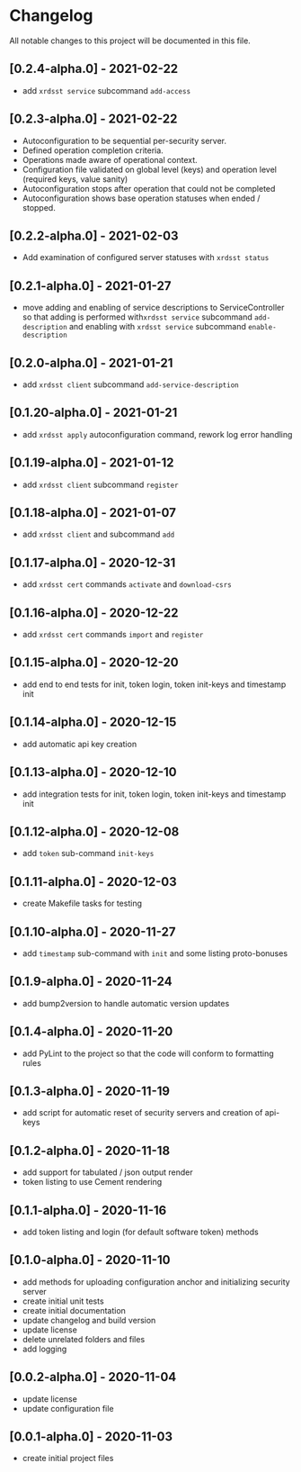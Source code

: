 # Changelog

All notable changes to this project will be documented in this file.

## [0.2.4-alpha.0] - 2021-02-22
- add ``xrdsst service`` subcommand ``add-access``

## [0.2.3-alpha.0] - 2021-02-22
- Autoconfiguration to be sequential per-security server.
- Defined operation completion criteria.
- Operations made aware of operational context.
- Configuration file validated on global level (keys) and operation level (required keys, value sanity)
- Autoconfiguration stops after operation that could not be completed
- Autoconfiguration shows base operation statuses when ended / stopped.

## [0.2.2-alpha.0] - 2021-02-03
- Add examination of configured server statuses with ``xrdsst status``

## [0.2.1-alpha.0] - 2021-01-27

- move adding and enabling of service descriptions to ServiceController
  so that adding is performed with``xrdsst service`` subcommand ``add-description``
  and enabling with ``xrdsst service`` subcommand ``enable-description``

## [0.2.0-alpha.0] - 2021-01-21

- add ``xrdsst client`` subcommand ``add-service-description``

## [0.1.20-alpha.0] - 2021-01-21

- add ``xrdsst apply`` autoconfiguration command, rework log error handling

## [0.1.19-alpha.0] - 2021-01-12

- add ``xrdsst client`` subcommand ``register``

## [0.1.18-alpha.0] - 2021-01-07

- add ``xrdsst client`` and subcommand ``add``

## [0.1.17-alpha.0] - 2020-12-31

- add ``xrdsst cert`` commands ``activate`` and ``download-csrs``

## [0.1.16-alpha.0] - 2020-12-22

- add ``xrdsst cert`` commands ``import`` and ``register``

## [0.1.15-alpha.0] - 2020-12-20

- add end to end tests for init, token login, token init-keys and timestamp init

## [0.1.14-alpha.0] - 2020-12-15

- add automatic api key creation

## [0.1.13-alpha.0] - 2020-12-10

- add integration tests for init, token login, token init-keys and timestamp init

## [0.1.12-alpha.0] - 2020-12-08

- add ``token`` sub-command ``init-keys``

## [0.1.11-alpha.0] - 2020-12-03

- create Makefile tasks for testing

## [0.1.10-alpha.0] - 2020-11-27

- add ``timestamp`` sub-command with ``init`` and some listing proto-bonuses

## [0.1.9-alpha.0] - 2020-11-24

- add bump2version to handle automatic version updates

## [0.1.4-alpha.0] - 2020-11-20

- add PyLint to the project so that the code will conform to formatting rules

## [0.1.3-alpha.0] - 2020-11-19

- add script for automatic reset of security servers and creation of api-keys

## [0.1.2-alpha.0] - 2020-11-18

- add support for tabulated / json output render
- token listing to use Cement rendering

## [0.1.1-alpha.0] - 2020-11-16

- add token listing and login (for default software token) methods

## [0.1.0-alpha.0] - 2020-11-10

- add methods for uploading configuration anchor and initializing security server
- create initial unit tests
- create initial documentation
- update changelog and build version
- update license
- delete unrelated folders and files
- add logging

## [0.0.2-alpha.0] - 2020-11-04

- update license
- update configuration file

## [0.0.1-alpha.0] - 2020-11-03

- create initial project files
